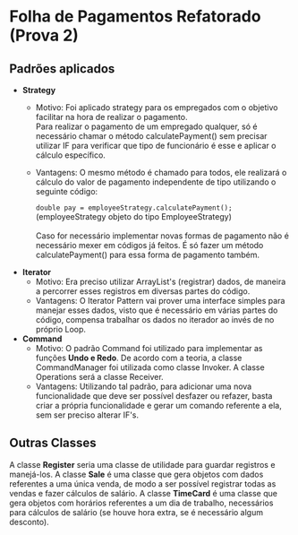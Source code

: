 # Folha de Pagamentos Refatorado (Prova 2)

## Padrões aplicados

  - <b>Strategy</b><br/>
    - Motivo: Foi aplicado strategy para os empregados com o objetivo facilitar na hora de realizar o pagamento.<br/>
    Para realizar o pagamento de um empregado qualquer, só é necessário chamar o método calculatePayment()
    sem precisar utilizar IF para verificar que tipo de funcionário é esse e aplicar o cálculo específico.<br/>
    - Vantagens: O mesmo método é chamado para todos, ele realizará o cálculo do valor de pagamento independente de tipo utilizando o seguinte código:<br/>
    
      <code>double pay = employeeStrategy.calculatePayment();</code>   (employeeStrategy objeto do tipo EmployeeStrategy)<br/><br/>
      Caso for necessário implementar novas formas de pagamento não é necessário mexer em códigos já feitos. É só fazer um método calculatePayment() para essa forma de pagamento também.<br/>
   - <b> Iterator</b><br/>
      - Motivo: Era preciso utilizar ArrayList's (registrar) dados, de maneira a percorrer esses registros em diversas partes do código.<br/>
      - Vantagens: O Iterator Pattern vai prover uma interface simples para manejar esses dados, visto que é necessário em várias partes do código, compensa trabalhar os dados no iterador ao invés de no próprio Loop.<br/>
   - <b> Command</b><br/>
      - Motivo: O padrão Command foi utilizado para implementar as funções <b>Undo e Redo</b>. De acordo com a teoria, a classe CommandManager foi utilizada como classe Invoker. A classe Operations será a classe Receiver.<br/>
      - Vantagens: Utilizando tal padrão, para adicionar uma nova funcionalidade que deve ser possível desfazer ou refazer, basta criar a própria funcionalidade e gerar um comando referente a ela, sem ser preciso alterar IF's.<br/>


## Outras Classes

A classe <b>Register</b> seria uma classe de utilidade para guardar registros e manejá-los.
A classe <b>Sale</b> é uma classe que gera objetos com dados referentes a uma única venda, de modo a ser possível registrar todas as vendas e fazer cálculos de salário.
A classe <b>TimeCard</b> é uma classe que gera objetos com horários referentes a um dia de trabalho, necessários para cálculos de salário (se houve hora extra, se é necessário algum desconto).
